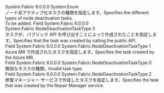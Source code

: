 <Type Name="NodeDeactivationTaskType" FullName="System.Fabric.NodeDeactivationTaskType">
  <TypeSignature Language="C#" Value="public enum NodeDeactivationTaskType" />
  <TypeSignature Language="ILAsm" Value=".class public auto ansi sealed NodeDeactivationTaskType extends System.Enum" />
  <TypeSignature Language="DocId" Value="T:System.Fabric.NodeDeactivationTaskType" />
  <TypeSignature Language="VB.NET" Value="Public Enum NodeDeactivationTaskType" />
  <TypeSignature Language="F#" Value="type NodeDeactivationTaskType = " />
  <AssemblyInfo>
    <AssemblyName>System.Fabric</AssemblyName>
    <AssemblyVersion>6.0.0.0</AssemblyVersion>
  </AssemblyInfo>
  <Base>
    <BaseTypeName>System.Enum</BaseTypeName>
  </Base>
  <Docs>
    <summary>
      <para><span data-ttu-id="55c65-101">ノード非アクティブ化タスクの種類を指定します。</span><span class="sxs-lookup"><span data-stu-id="55c65-101">Specifies the different types of node deactivation tasks.</span></span></para>
    </summary>
    <remarks>To be added.</remarks>
  </Docs>
  <Members>
    <Member MemberName="Client">
      <MemberSignature Language="C#" Value="Client" />
      <MemberSignature Language="ILAsm" Value=".field public static literal valuetype System.Fabric.NodeDeactivationTaskType Client = int32(3)" />
      <MemberSignature Language="DocId" Value="F:System.Fabric.NodeDeactivationTaskType.Client" />
      <MemberSignature Language="VB.NET" Value="Client" />
      <MemberSignature Language="F#" Value="Client = 3" Usage="System.Fabric.NodeDeactivationTaskType.Client" />
      <MemberType>Field</MemberType>
      <AssemblyInfo>
        <AssemblyName>System.Fabric</AssemblyName>
        <AssemblyVersion>6.0.0.0</AssemblyVersion>
      </AssemblyInfo>
      <ReturnValue>
        <ReturnType>System.Fabric.NodeDeactivationTaskType</ReturnType>
      </ReturnValue>
      <MemberValue>3</MemberValue>
      <Docs>
        <summary>
          <para><span data-ttu-id="55c65-102">タスクが、パブリック API を呼び出すことによって作成されたことを指定します。</span><span class="sxs-lookup"><span data-stu-id="55c65-102">Specifies that the task was created by calling the public API.</span></span></para>
        </summary>
      </Docs>
    </Member>
    <Member MemberName="Infrastructure">
      <MemberSignature Language="C#" Value="Infrastructure" />
      <MemberSignature Language="ILAsm" Value=".field public static literal valuetype System.Fabric.NodeDeactivationTaskType Infrastructure = int32(1)" />
      <MemberSignature Language="DocId" Value="F:System.Fabric.NodeDeactivationTaskType.Infrastructure" />
      <MemberSignature Language="VB.NET" Value="Infrastructure" />
      <MemberSignature Language="F#" Value="Infrastructure = 1" Usage="System.Fabric.NodeDeactivationTaskType.Infrastructure" />
      <MemberType>Field</MemberType>
      <AssemblyInfo>
        <AssemblyName>System.Fabric</AssemblyName>
        <AssemblyVersion>6.0.0.0</AssemblyVersion>
      </AssemblyInfo>
      <ReturnValue>
        <ReturnType>System.Fabric.NodeDeactivationTaskType</ReturnType>
      </ReturnValue>
      <MemberValue>1</MemberValue>
      <Docs>
        <summary>
          <para><span data-ttu-id="55c65-103">Azure MR で作成されたタスクを指定します。</span><span class="sxs-lookup"><span data-stu-id="55c65-103">Specifies the task created by the Azure MR.</span></span></para>
        </summary>
      </Docs>
    </Member>
    <Member MemberName="Invalid">
      <MemberSignature Language="C#" Value="Invalid" />
      <MemberSignature Language="ILAsm" Value=".field public static literal valuetype System.Fabric.NodeDeactivationTaskType Invalid = int32(0)" />
      <MemberSignature Language="DocId" Value="F:System.Fabric.NodeDeactivationTaskType.Invalid" />
      <MemberSignature Language="VB.NET" Value="Invalid" />
      <MemberSignature Language="F#" Value="Invalid = 0" Usage="System.Fabric.NodeDeactivationTaskType.Invalid" />
      <MemberType>Field</MemberType>
      <AssemblyInfo>
        <AssemblyName>System.Fabric</AssemblyName>
        <AssemblyVersion>6.0.0.0</AssemblyVersion>
      </AssemblyInfo>
      <ReturnValue>
        <ReturnType>System.Fabric.NodeDeactivationTaskType</ReturnType>
      </ReturnValue>
      <MemberValue>0</MemberValue>
      <Docs>
        <summary>
          <para><span data-ttu-id="55c65-104">無効なタスクの種類。</span><span class="sxs-lookup"><span data-stu-id="55c65-104">Invalid task type.</span></span></para>
        </summary>
      </Docs>
    </Member>
    <Member MemberName="Repair">
      <MemberSignature Language="C#" Value="Repair" />
      <MemberSignature Language="ILAsm" Value=".field public static literal valuetype System.Fabric.NodeDeactivationTaskType Repair = int32(2)" />
      <MemberSignature Language="DocId" Value="F:System.Fabric.NodeDeactivationTaskType.Repair" />
      <MemberSignature Language="VB.NET" Value="Repair" />
      <MemberSignature Language="F#" Value="Repair = 2" Usage="System.Fabric.NodeDeactivationTaskType.Repair" />
      <MemberType>Field</MemberType>
      <AssemblyInfo>
        <AssemblyName>System.Fabric</AssemblyName>
        <AssemblyVersion>6.0.0.0</AssemblyVersion>
      </AssemblyInfo>
      <ReturnValue>
        <ReturnType>System.Fabric.NodeDeactivationTaskType</ReturnType>
      </ReturnValue>
      <MemberValue>2</MemberValue>
      <Docs>
        <summary>
          <para><span data-ttu-id="55c65-105">修復マネージャー サービスで作成したタスクを指定します。</span><span class="sxs-lookup"><span data-stu-id="55c65-105">Specifies the task that was created by the Repair Manager service.</span></span></para>
        </summary>
      </Docs>
    </Member>
  </Members>
</Type>